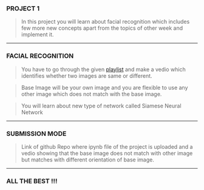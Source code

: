 ### PROJECT 1
> In this project you will learn about facial recognition which includes few more new concepts apart from the topics of other week and implement it.
***
### FACIAL RECOGNITION 
>You have to go through the given [playlist](https://youtube.com/playlist?list=PLgNJO2hghbmhHuhURAGbe6KWpiYZt0AMH&si=6b0qNPymO5H6a-FD) and make a vedio which identifies whether two images are same or different.

> Base Image will be your own image and you are flexible to use any other image which does not match with the base image.

> You will learn about new type of network called Siamese Neural Network
***

### SUBMISSION MODE

> Link of github Repo where ipynb file of the project is uploaded and a vedio showing that the base image does not match with other image but matches with different orientation of base image.
***

### ALL THE BEST !!!
